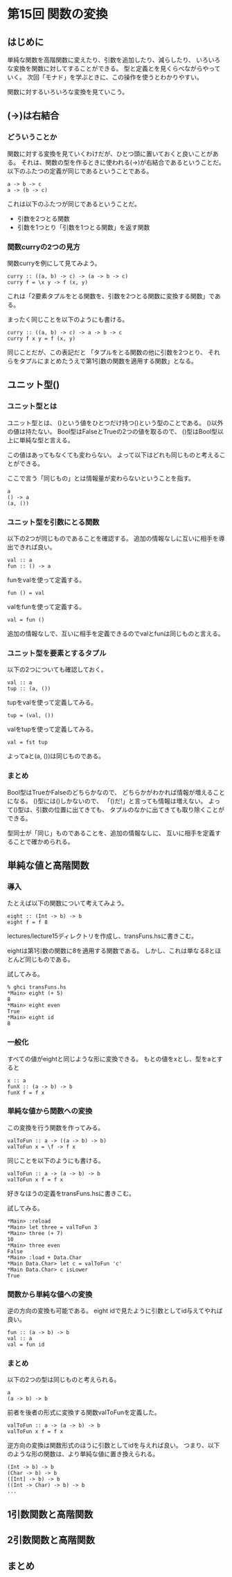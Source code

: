 第15回 関数の変換
=================

はじめに
--------

単純な関数を高階関数に変えたり、引数を追加したり、減らしたり、
いろいろな変換を関数に対してすることができる。
型と定義とを見くらべながらやっていく。
次回「モナド」を学ぶときに、この操作を使うとわかりやすい。

関数に対するいろいろな変換を見ていこう。

(->)は右結合
------------

### どういうことか

関数に対する変換を見ていくわけだが、ひとつ頭に置いておくと良いことがある。
それは、関数の型を作るときに使われる(->)が右結合であるということだ。
以下のふたつの定義が同じであるということである。

    a -> b -> c
    a -> (b -> c)

これは以下のふたつが同じであるということだ。

* 引数を2つとる関数
* 引数を1つとり「引数を1つとる関数」を返す関数

### 関数curryの2つの見方

関数curryを例にして見てみよう。

    curry :: ((a, b) -> c) -> (a -> b -> c)
    curry f = \x y -> f (x, y)

これは「2要素タプルをとる関数を、引数を2つとる関数に変換する関数」である。

まったく同じことを以下のようにも書ける。

    curry :: ((a, b) -> c) -> a -> b -> c
    curry f x y = f (x, y)

同じことだが、この表記だと
「タプルをとる関数の他に引数を2つとり、
それらをタプルにまとめたうえで第1引数の関数を適用する関数」となる。

ユニット型()
------------

### ユニット型とは

ユニット型とは、
()という値をひとつだけ持つ()という型のことである。
()以外の値は持たない。
Bool型はFalseとTrueの2つの値を取るので、
()型はBool型以上に単純な型と言える。

この値はあってもなくても変わらない。
よって以下はどれも同じものと考えることができる。

ここで言う「同じもの」とは情報量が変わらないということを指す。

    a
    () -> a
    (a, ())

### ユニット型を引数にとる関数

以下の2つが同じものであることを確認する。
追加の情報なしに互いに相手を導出できれば良い。

    val :: a
    fun :: () -> a

funをvalを使って定義する。

    fun () = val

valをfunを使って定義する。

    val = fun ()

追加の情報なしで、互いに相手を定義できるのでvalとfunは同じものと言える。

### ユニット型を要素とするタプル

以下の2つについても確認しておく。

    val :: a
    tup :: (a, ())

tupをvalを使って定義してみる。

    tup = (val, ())

valをtupを使って定義してみる。

    val = fst tup

よってaと(a, ())は同じものである。

### まとめ

Bool型はTrueかFalseのどちらかなので、
どちらかがわかれば情報が増えることになる。
()型には()しかないので、
「()だ!」と言っても情報は増えない。
よって()型は、引数の位置に出てきても、
タプルのなかに出てきても取り除くことができる。

型同士が「同じ」ものであることを、追加の情報なしに、
互いに相手を定義することで確かめられる。

単純な値と高階関数
------------------

### 導入

たとえば以下の関数について考えてみよう。

    eight :: (Int -> b) -> b
    eight f = f 8

lectures/lecture15ディレクトリを作成し、transFuns.hsに書きこむ。

eightは第1引数の関数に8を適用する関数である。
しかし、これは単なる8とほとんど同じものである。

試してみる。

    % ghci transFuns.hs
    *Main> eight (+ 5)
    8
    *Main> eight even
    True
    *Main> eight id
    8

### 一般化

すべての値がeightと同じような形に変換できる。
もとの値をxとし、型をaとすると

    x :: a
    funX :: (a -> b) -> b
    funX f = f x

### 単純な値から関数への変換

この変換を行う関数を作ってみる。

    valToFun :: a -> ((a -> b) -> b)
    valToFun x = \f -> f x

同じことを以下のようにも書ける。

    valToFun :: a -> (a -> b) -> b
    valToFun x f = f x

好きなほうの定義をtransFuns.hsに書きこむ。

試してみる。

    *Main> :reload
    *Main> let three = valToFun 3
    *Main> three (+ 7)
    10
    *Main> three even
    False
    *Main> :load + Data.Char
    *Main Data.Char> let c = valToFun 'c'
    *Main Data.Char> c isLower
    True

### 関数から単純な値への変換

逆の方向の変換も可能である。
eight idで見たように引数としてid与えてやれば良い。

    fun :: (a -> b) -> b
    val :: a
    val = fun id

### まとめ

以下の2つの型は同じものと考えられる。

    a
    (a -> b) -> b

前者を後者の形式に変換する関数valToFunを定義した。

    valToFun :: a -> (a -> b) -> b
    valToFun x f = f x

逆方向の変換は関数形式のほうに引数としてidを与えれば良い。
つまり、以下のような形の関数は、より単純な値に置き換えられる。

    (Int -> b) -> b
    (Char -> b) -> b
    ([Int] -> b) -> b
    ((Int -> Char) -> b) -> b
    ...

1引数関数と高階関数
-------------------

2引数関数と高階関数
-------------------

まとめ
------
